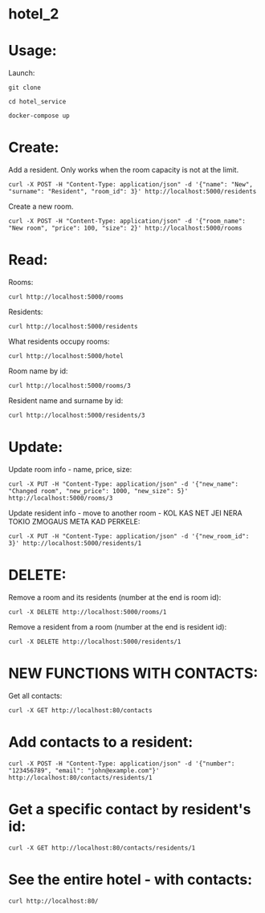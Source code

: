 # hotel_2

# Usage:

Launch:

```git clone```

```cd hotel_service```

```docker-compose up```

# Create:

Add a resident. Only works when the room capacity is not at the limit.

```curl -X POST -H "Content-Type: application/json" -d '{"name": "New", "surname": "Resident", "room_id": 3}' http://localhost:5000/residents```

Create a new room.

```curl -X POST -H "Content-Type: application/json" -d '{"room_name": "New room", "price": 100, "size": 2}' http://localhost:5000/rooms```


# Read:

Rooms:

```curl http://localhost:5000/rooms```

Residents:

```curl http://localhost:5000/residents```

What residents occupy rooms:

```curl http://localhost:5000/hotel```

Room name by id:

```curl http://localhost:5000/rooms/3```

Resident name and surname by id:

```curl http://localhost:5000/residents/3```

# Update:

Update room info - name, price, size:

```curl -X PUT -H "Content-Type: application/json" -d '{"new_name": "Changed room", "new_price": 1000, "new_size": 5}' http://localhost:5000/rooms/3```

Update resident info - move to another room - KOL KAS NET JEI NERA TOKIO ZMOGAUS META KAD PERKELE:

```curl -X PUT -H "Content-Type: application/json" -d '{"new_room_id": 3}' http://localhost:5000/residents/1```


# DELETE:

Remove a room and its residents (number at the end is room id):

```curl -X DELETE http://localhost:5000/rooms/1```

Remove a resident from a room (number at the end is resident id):

```curl -X DELETE http://localhost:5000/residents/1```

# NEW FUNCTIONS WITH CONTACTS:

Get all contacts:

```curl -X GET http://localhost:80/contacts```

# Add contacts to a resident:

```curl -X POST -H "Content-Type: application/json" -d '{"number": "123456789", "email": "john@example.com"}' http://localhost:80/contacts/residents/1```

# Get a specific contact by resident's id:

```curl -X GET http://localhost:80/contacts/residents/1```


# See the entire hotel - with contacts:

```curl http://localhost:80/```





